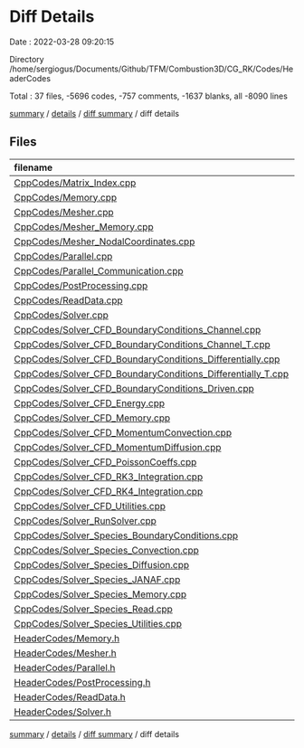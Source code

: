 # Diff Details

Date : 2022-03-28 09:20:15

Directory /home/sergiogus/Documents/Github/TFM/Combustion3D/CG_RK/Codes/HeaderCodes

Total : 37 files,  -5696 codes, -757 comments, -1637 blanks, all -8090 lines

[summary](results.md) / [details](details.md) / [diff summary](diff.md) / diff details

## Files
| filename | language | code | comment | blank | total |
| :--- | :--- | ---: | ---: | ---: | ---: |
| [CppCodes/Matrix_Index.cpp](/CppCodes/Matrix_Index.cpp) | C++ | -19 | -25 | -24 | -68 |
| [CppCodes/Memory.cpp](/CppCodes/Memory.cpp) | C++ | -14 | -5 | -15 | -34 |
| [CppCodes/Mesher.cpp](/CppCodes/Mesher.cpp) | C++ | -274 | -31 | -68 | -373 |
| [CppCodes/Mesher_Memory.cpp](/CppCodes/Mesher_Memory.cpp) | C++ | -56 | -18 | -22 | -96 |
| [CppCodes/Mesher_NodalCoordinates.cpp](/CppCodes/Mesher_NodalCoordinates.cpp) | C++ | -266 | -41 | -61 | -368 |
| [CppCodes/Parallel.cpp](/CppCodes/Parallel.cpp) | C++ | -74 | -12 | -24 | -110 |
| [CppCodes/Parallel_Communication.cpp](/CppCodes/Parallel_Communication.cpp) | C++ | -162 | -12 | -64 | -238 |
| [CppCodes/PostProcessing.cpp](/CppCodes/PostProcessing.cpp) | C++ | -314 | -25 | -79 | -418 |
| [CppCodes/ReadData.cpp](/CppCodes/ReadData.cpp) | C++ | -64 | -8 | -23 | -95 |
| [CppCodes/Solver.cpp](/CppCodes/Solver.cpp) | C++ | -73 | -15 | -25 | -113 |
| [CppCodes/Solver_CFD_BoundaryConditions_Channel.cpp](/CppCodes/Solver_CFD_BoundaryConditions_Channel.cpp) | C++ | -191 | -26 | -36 | -253 |
| [CppCodes/Solver_CFD_BoundaryConditions_Channel_T.cpp](/CppCodes/Solver_CFD_BoundaryConditions_Channel_T.cpp) | C++ | -105 | -21 | -23 | -149 |
| [CppCodes/Solver_CFD_BoundaryConditions_Differentially.cpp](/CppCodes/Solver_CFD_BoundaryConditions_Differentially.cpp) | C++ | -197 | -26 | -39 | -262 |
| [CppCodes/Solver_CFD_BoundaryConditions_Differentially_T.cpp](/CppCodes/Solver_CFD_BoundaryConditions_Differentially_T.cpp) | C++ | -92 | -19 | -20 | -131 |
| [CppCodes/Solver_CFD_BoundaryConditions_Driven.cpp](/CppCodes/Solver_CFD_BoundaryConditions_Driven.cpp) | C++ | -197 | -26 | -39 | -262 |
| [CppCodes/Solver_CFD_Energy.cpp](/CppCodes/Solver_CFD_Energy.cpp) | C++ | -743 | -62 | -213 | -1,018 |
| [CppCodes/Solver_CFD_Memory.cpp](/CppCodes/Solver_CFD_Memory.cpp) | C++ | -135 | -20 | -72 | -227 |
| [CppCodes/Solver_CFD_MomentumConvection.cpp](/CppCodes/Solver_CFD_MomentumConvection.cpp) | C++ | -614 | -33 | -263 | -910 |
| [CppCodes/Solver_CFD_MomentumDiffusion.cpp](/CppCodes/Solver_CFD_MomentumDiffusion.cpp) | C++ | -365 | -29 | -45 | -439 |
| [CppCodes/Solver_CFD_PoissonCoeffs.cpp](/CppCodes/Solver_CFD_PoissonCoeffs.cpp) | C++ | -167 | -31 | -42 | -240 |
| [CppCodes/Solver_CFD_RK3_Integration.cpp](/CppCodes/Solver_CFD_RK3_Integration.cpp) | C++ | -150 | -44 | -54 | -248 |
| [CppCodes/Solver_CFD_RK4_Integration.cpp](/CppCodes/Solver_CFD_RK4_Integration.cpp) | C++ | -195 | -56 | -69 | -320 |
| [CppCodes/Solver_CFD_Utilities.cpp](/CppCodes/Solver_CFD_Utilities.cpp) | C++ | -332 | -66 | -100 | -498 |
| [CppCodes/Solver_RunSolver.cpp](/CppCodes/Solver_RunSolver.cpp) | C++ | -207 | -43 | -81 | -331 |
| [CppCodes/Solver_Species_BoundaryConditions.cpp](/CppCodes/Solver_Species_BoundaryConditions.cpp) | C++ | -101 | -23 | -24 | -148 |
| [CppCodes/Solver_Species_Convection.cpp](/CppCodes/Solver_Species_Convection.cpp) | C++ | -399 | -31 | -153 | -583 |
| [CppCodes/Solver_Species_Diffusion.cpp](/CppCodes/Solver_Species_Diffusion.cpp) | C++ | -329 | -32 | -47 | -408 |
| [CppCodes/Solver_Species_JANAF.cpp](/CppCodes/Solver_Species_JANAF.cpp) | C++ | -82 | -8 | -20 | -110 |
| [CppCodes/Solver_Species_Memory.cpp](/CppCodes/Solver_Species_Memory.cpp) | C++ | -60 | -16 | -30 | -106 |
| [CppCodes/Solver_Species_Read.cpp](/CppCodes/Solver_Species_Read.cpp) | C++ | -80 | -6 | -19 | -105 |
| [CppCodes/Solver_Species_Utilities.cpp](/CppCodes/Solver_Species_Utilities.cpp) | C++ | -75 | -11 | -21 | -107 |
| [HeaderCodes/Memory.h](/HeaderCodes/Memory.h) | C++ | 12 | 6 | 8 | 26 |
| [HeaderCodes/Mesher.h](/HeaderCodes/Mesher.h) | C++ | 68 | 13 | 28 | 109 |
| [HeaderCodes/Parallel.h](/HeaderCodes/Parallel.h) | C++ | 37 | 11 | 17 | 65 |
| [HeaderCodes/PostProcessing.h](/HeaderCodes/PostProcessing.h) | C++ | 47 | 4 | 19 | 70 |
| [HeaderCodes/ReadData.h](/HeaderCodes/ReadData.h) | C++ | 22 | 4 | 12 | 38 |
| [HeaderCodes/Solver.h](/HeaderCodes/Solver.h) | C++ | 250 | 26 | 94 | 370 |

[summary](results.md) / [details](details.md) / [diff summary](diff.md) / diff details